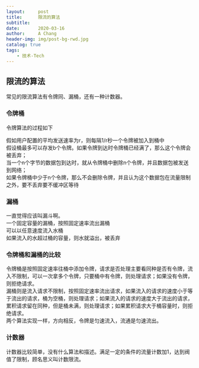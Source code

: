 ```yaml
---
layout:     post
title:      限流的算法
subtitle:   
date:       2020-03-16
author:     A Chang
header-img: img/post-bg-rwd.jpg
catalog: true
tags:
    - 技术-Tech
---
```


## 限流的算法

常见的限流算法有令牌同、漏桶，还有一种计数器。

### 令牌桶
令牌算法的过程如下

假如用户配置的平均发送速率为r，则每隔1/r秒一个令牌被加入到桶中  
假设桶最多可以存发b个令牌。如果令牌到达时令牌桶已经满了，那么这个令牌会被丢弃；  
当一个n个字节的数据包到达时，就从令牌桶中删除n个令牌，并且数据包被发送到网络；  
如果令牌桶中少于n个令牌，那么不会删除令牌，并且认为这个数据包在流量限制之外，要不丢弃要不缓冲区等待

### 漏桶
一直觉得应该叫漏斗啊。  
一个固定容量的漏桶，按照固定速率流出漏桶  
可以以任意速度流入水桶  
如果流入的水超过桶的容量，则水就溢出，被丢弃

### 令牌桶和漏桶的比较
令牌桶是按照固定速率往桶中添加令牌，请求是否处理主要看同种是否有令牌，流入不限制，可以一次拿多个令牌，只要桶中有令牌，则处理请求；如果没有令牌，则拒绝请求。  
漏桶则是流入请求不限制，按照固定速率流出请求，如果流入的请求的速度小于等于流出的请求，桶为空桶，则处理请求；如果流入的请求的速度大于流出的请求，累积请求留在同种，但是桶未满，则处理请求；如果累积请求大于桶容量时，则拒绝请求。  
两个算法实现一样，方向相反，令牌是匀速流入，流通是匀速流出。

### 计数器
计数器比较简单，没有什么算法和描述。满足一定的条件的流量计数加1，达到阀值了限制，顾名思义叫计数限流。